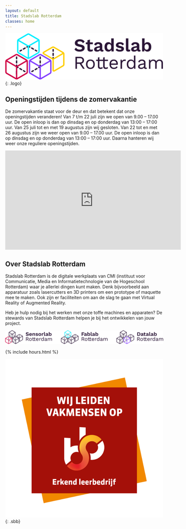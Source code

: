 ```yaml
---
layout: default
title: Stadslab Rotterdam
classes: home
---
```


![Stadslab](assets/svg/logo.svg "Stadslab"){: .logo}

## Openingstijden tijdens de zomervakantie
De zomervakantie staat voor de deur en dat betekent dat onze openingstijden veranderen! Van 7 t/m 22 juli zijn we open van 9.00 – 17.00 uur. De open inloop is dan op dinsdag en op donderdag van 13:00 – 17:00 uur. Van 25 juli tot en met 19 augustus zijn wij gesloten. Van 22 tot en met 26 augustus zijn we weer open van 9.00 – 17.00 uur. De open inloop is dan op dinsdag en op donderdag van 13:00 – 17:00 uur. Daarna hanteren wij weer onze reguliere openingstijden. 

<div class="videoContainer">
<div class="videoWrapper">
<iframe width="560" height="315" src="https://www.youtube.com/embed/CCZeAqrFDfk" frameborder="0" allow="accelerometer; autoplay; encrypted-media; gyroscope; picture-in-picture" allowfullscreen></iframe>
</div>
</div>

## Over Stadslab Rotterdam
Stadslab Rotterdam is de digitale werkplaats van CMI (instituut voor Communicatie, Media en Informatietechnologie van de Hogeschool Rotterdam) waar je allerlei dingen kunt maken. Denk bijvoorbeeld aan apparatuur zoals lasercutters en 3D printers om een prototype of maquette mee te maken. Ook zijn er faciliteiten om aan de slag te gaan met Virtual Reality of Augmented Reality.

Heb je hulp nodig bij het werken met onze toffe machines en apparaten? De stewards van Stadslab Rotterdam helpen je bij het ontwikkelen van jouw project. 


![SensorLab FabLab DataLab](assets/svg/stadslabs.svg "SensorLab FabLab DataLab")



{% include hours.html %}

![Stadslab Rotterdam is erkend leerbedrijf bevonden door SBB](assets/img/sbb.png "Stadslab Rotterdam is erkend leerbedrijf bevonden door SBB"){: .sbb}

